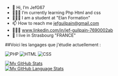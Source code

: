 - 👋 Hi, I’m JefG67
- 🧑🏻‍💻 I’m currently learning Php Html and css
- 👨🏻‍🎓 I am a student at "Elan Formation"
- 📫 How to reach me jefguilpain@gmail.com
- 👨🏻‍🏫 www.linkedin.com/in/jef-guilpain-7690002ab
- 🏡 I live in Strasbourg "FRANCE"


<!---
JefG67/JefG67 is a ✨ special ✨ repository because its `README.md` (this file) appears on your GitHub profile.
You can click the Preview link to take a look at your changes.
--->
##Voici les langages que j'étudie actuellement :

![PHP](https://img.shields.io/badge/-PHP-777BB4?style=for-the-badge&logo=php&logoColor=white)
![HTML](https://img.shields.io/badge/-HTML-E34F26?style=for-the-badge&logo=html5&logoColor=white)
![CSS](https://img.shields.io/badge/-CSS-1572B6?style=for-the-badge&logo=css3&logoColor=white)

[![My GitHub Stats](https://github-readme-stats.vercel.app/api/?username=JefG67&count_private=true&theme=calm_pink&showicons=true&hide=stars,commits,prs,issues,contribs )]()<br>
[![My GitHub Language Stats](https://github-readme-stats.vercel.app/api/top-langs/?username=JefG67&langs_count=5&theme=calm_pink)]()
